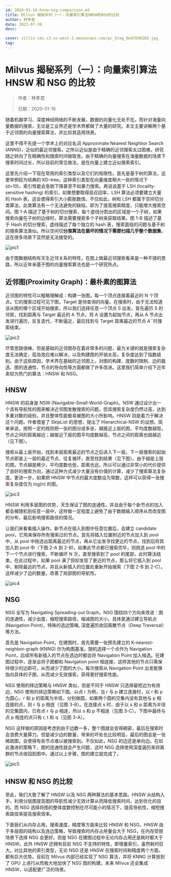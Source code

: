 ```yaml
---
id: 2020-01-16-hnsw-nsg-comparison.md
title: Milvus 揭秘系列（一）：向量索引算法HNSW和NSG的比较
author: 林孝君
date: 2021-07-30
desc:

cover: zilliz-cms.s3.us-west-2.amazonaws.com/pc_blog_8ed7696269.jpg
tag:
---
```


# Milvus 揭秘系列（一）：向量索引算法 HNSW 和 NSG 的比较

> 作者：林孝君
>
> 日期：2020-01-16

随着机器学习、深度神经网络的不断发展，数据的向量化无处不在。而针对海量向量数据的搜索，无论是工业界还是学术界都做了大量的研究。本文主要讲解两个基于近邻图的向量搜索算法，并比较其适用场景。

这里不得不先提一个学术上的对应名词 Approximate Nearest Neighbor
Search (ANNS)，近似的最近邻搜索。之所以近似是由于精确的近邻搜索太过困难，研究随之转向了在精确性和搜索时间做取舍。由于精确的向量搜索在海量数据的场景下搜索时间过长，所以目前的常见做法，是在向量上建立近似搜索索引。

这里先介绍一下现在常用的索引类型以及它们的局限性。首先是基于树的算法，这里举例较为经典的 KD-tree。这种索引类型在向量维度稍大一些的情况下 (d>10)，索引性能会急剧下降甚至不如暴力搜索。再说说基于 LSH (locality-sensitive hashing) 的索引，如果想要取得高召回率，LSH 算法必须要建立大量的 Hash 表，这会使得索引大小膨胀数倍。不仅如此，树和 LSH 都属于空间切分类算法，此类算法有一个无法避免的缺陷，即为了提高搜索精度，只能增大搜索空间。图 1-A 描述了基于树的切分搜索，每个虚线分割出的区域是一个子树，如果搜索向量在子树的边缘时，算法需要搜索多个子树来获取结果。图 1-B 描述了基于 Hash 的切分搜索，虚线描述了每个独立的 hash 表，搜索面临的问题与基于树的搜索算法类似。所以空间切**分类算法在最坏的情况下需要扫描几乎整个数据集**，这在很多场景下显然是无法接受的。

![pic1](https://raw.githubusercontent.com/milvus-io/community/master/blog/assets/hnsw_nsg/pic1.png)

由于图数据结构有天生近邻关系的特性，在图上做最近邻搜索看来是一种不错的思路，所以近年来基于图的向量搜索算法也是一个研究热点。

## **近邻图(Proximity Graph)：最朴素的图算法**

近邻图的特性可以粗略理解成：构建一张图，每一个顶点连接着最近的 N 个顶点。它的搜索过程可见下图，Target 是待查询的向量。在搜索时，由于无法知道该从图的哪个区域开始搜索，所以我们选择任意一个顶点 S 出发。首先遍历 S 的邻居，找到距离与 Target 最近的 A 节点，将 A 设置为起始节点，再从 A 节点出发进行遍历，反复迭代，不断逼近，最后找到与 Target 距离最近的节点 A``时搜索结束。

![pic2](https://raw.githubusercontent.com/milvus-io/community/master/blog/assets/hnsw_nsg/pic2.png)

尽管思路很棒，但是基础的近邻图存在着非常多的问题，最为关键的就是搜索复杂度无法确定，孤岛效应难以解决，以及构建图的开销太高，复杂度达到了指数级别。由于这些原因，学术界在基础的近邻图上，对图的构建、度数的限制、边的裁选、图的连通性、节点的导向性等方面都做了许多改进。这里我们简单介绍下近年来较为热门的算法：HNSW 和 NSG。

## **HNSW**

HNSW 的前身是 NSW (Navigable-Small-World-Graph)。NSW 通过设计出一个具有导航性的图来解决近邻图发散搜索的问题，但其搜索复杂度仍然过高，达到多重对数的级别，并且整体性能极易被图的大小所影响。HNSW 则是着力于解决这个问题。作者借鉴了 SkipList 的思想，提出了 Hierarchical-NSW 的设想。简单来说，按照一定的规则把一张的图分成多张，越接近上层的图，平均度数越低，节点之间的距离越远；越接近下层的图平均度数越高，节点之间的距离也就越近（见下图）。

搜索从最上层开始，找到本层距离最近的节点之后进入下一层。下一层搜索的起始节点即是上一层的最近节点，往复循环，直至找到结果（见下图）。由于越是上层的图，节点越是稀少，平均度数也低，距离也远，所以可以通过非常小的代价提供了良好的搜索方向，通过这种方式减少大量没有价值的计算，减少了搜索算法复杂度。更进一步，如果把 HNSW 中节点的最大度数设为常数，这样可以获得一张搜索复杂度仅为 log(n) 的图。

![pic3](https://raw.githubusercontent.com/milvus-io/community/master/blog/assets/hnsw_nsg/pic3.png)

HNSW 利用多层图的优势，天生保证了图的连通性。并且由于每个新节点的加入都会被随机到任意一层中，这样做一定程度上避免了由于数据输入顺序从而改变图的分布，最后影响搜索路径的情况。

让我们来看看插入操作。新节点在插入到图中任意位置后，会建立 candidate pool，它用来保存所有搜索过的节点。首先将插入位置附近的节点加入到 pool 中，从 pool 中挑选出距离最近的节点，再从它出发寻找更近的节点，找到后将其加入到 pool 中（下图 2-A 到 2-B)，如果此节点都已搜索完毕，则挑选 pool 中的下一个节点进行搜索，不断循环 N 次，直至搜索到了 pool 的尾部，此时算法结束。在此过程中，如果 pool 满了但却发现了更近的节点，那么将它插入到 pool 中，剔除最远的节点，并且从新插入的位置处重新开始搜索（下图 2-B 到 2-C）。这样减少了边的数量，改善了局部图的导航性。

![pic4](https://raw.githubusercontent.com/milvus-io/community/master/blog/assets/hnsw_nsg/pic4.png)

## **NSG**

NSG 全写为 Navigating Spreading-out Graph。NSG 围绕四个方向来改进：图的连通性，减少出度，缩短搜索路径，缩减图的大小。具体是通过建立导航点 (Navigation Point)，特殊的选边策略, 深度遍历收回离散节点（Deep Traversal）等方法。

首先是 Navigation Point，在建图时，首先需要一张预先建立的 K-nearest-neighbor-graph (KNNG) 作为构图基准。随机选择一个点作为 Navigation Point，后续所有新插入的节点在选边时都会将 Navigation Point 加入候选。在建图过程中，逐渐会将子图都和 Navigation point 相连接，这样其他的节点只需保持很少的边即可，从而减少了图的大小。每次搜索从 Navigation Point 出发能够指向具体的子图，从而减少无效搜索，获得更好搜索性能。

NSG 使用的择边策略与 HNSW 类似，但是不同于 HNSW 只选择最短边为有效边，NSG 使用的择边策略如下图。以点 r 为例，当 r 与 p 建立连接时，以 r 和 p 为圆心，r 和 p 的距离为半径，分别做圆，如果两个圆的交集内没有其他与 p 相连接的点，则 r 与 p 相连（见图 3-B）。在连接点 s 时，由于以 s 和 p 距离为半径的交集圆内，已有点 r 与 p 相连，所以 s 和 p 不相连（见图 3-C）。下图中最终与点 p 相连的点只有 r, t 和 q（见图 3-A）。

NSG 这样做的原因是考虑到由于边数一多，整个图就会变得稠密，最后在搜索时会浪费大量算力。但是减少边的数量，带来的坏处也比较明显，最后的图会是一张稀疏图，会使得有些节点难以被搜索到。不仅如此，NSG 的边还是单向边。在如此激进的策略下，图的连通性就会产生问题，这时 NSG 选择使用深度遍历来将离群的节点收回到图中。通过以上步骤，图的建立就完成了。

![pic5](https://raw.githubusercontent.com/milvus-io/community/master/blog/assets/hnsw_nsg/pic5.png)

## **HNSW 和 NSG 的比较**

至此，我们大致了解了 HNSW 以及 NSG 两种算法的基本思路。HNSW 从结构入手，利用分层图提高图的导航性减少无效计算从而降低搜索时间，达到优化的目的。而 NSG 选择将图的整体度数控制在尽可能小的情况下，提高导航性，缩短搜索路径来提高搜索效率。

下面我们从内存占用，搜索速度，精度等方面来比较 HNSW 和 NSG。HNSW 由于多层图的结构以及连边策略，导致搜索时内存占用量会大于 NSG，在内存受限场景下选择 NSG 会更好。但是 NSG 在建图过程中无论内存占用还是耗时都大于 HNSW。此外 HNSW 还拥有目前 NSG 不支持的特性，即增量索引，虽然耗时巨大。对比其他的索引类型，无论 NSG 还是 HNSW 在搜索时间和精度两个方面，都有巨大优势。目前在 Milvus 内部已经实现了 NSG 算法，并将 KNNG 计算放到了 GPU 上进行从而极大地加快了 NSG 图的构建。未来 Milvus 还会集成 HNSW，以适配更广泛的场景。

